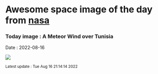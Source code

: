 
# Awesome space image of the day from [nasa](https://api.nasa.gov/)

### Today image : A Meteor Wind over Tunisia

Date : 2022-08-16


![](https://apod.nasa.gov/apod/image/2208/MeteorWind_Larnaout_960.jpg)

<small>Latest update : Tue Aug 16 21:14:14 2022</small>


